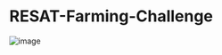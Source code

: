 # RESAT-Farming-Challenge

![image](https://github.com/zi9ooJJ/RESAT-Farming-Challenge/assets/119485385/f86b3593-7849-4440-a7d9-8a4a6e4f03f8)
